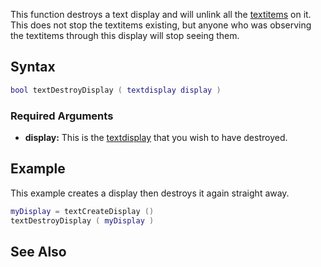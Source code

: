 This function destroys a text display and will unlink all the [textitems](/docs/textitem.md "wikilink") on it. This does not stop the textitems existing, but anyone who was observing the textitems through this display will stop seeing them.

Syntax
------

``` lua
bool textDestroyDisplay ( textdisplay display )
```

### Required Arguments

-   **display:** This is the [textdisplay](/docs/textdisplay.md "wikilink") that you wish to have destroyed.

Example
-------

This example creates a display then destroys it again straight away.

``` lua
myDisplay = textCreateDisplay ()
textDestroyDisplay ( myDisplay )
```

See Also
--------
